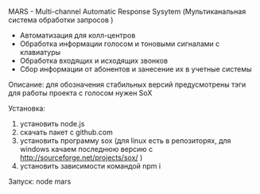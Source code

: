 MARS - Multi-channel Automatic Response Sysytem (Мультиканальная система обработки запросов )

- Автоматизация для колл-центров
- Обработка информации голосом и тоновыми сигналами с клавиатуры
- Обработка входящих и исходящих звонков
- Сбор информации от абонентов и занесение их в учетные системы

Описание:
для обозначения стабильных версий предусмотрены тэги
для работы проекта с голосом нужен SoX

Установка:
  1. установить node.js
  2. скачать пакет с github.com
  3. установить программу sox (для linux есть в репозиторях, для windows качаем последнюю версию с http://sourceforge.net/projects/sox/ )
  4. установить зависимости командой npm i

Запуск: 
  node mars

